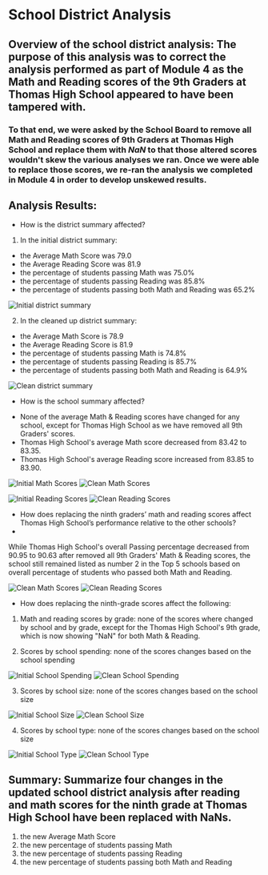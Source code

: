 # School District Analysis

## **Overview of the school district analysis**: The purpose of this analysis was to correct the analysis performed as part of Module 4 as the Math and Reading scores of the 9th Graders at Thomas High School appeared to have been tampered with.
### To that end, we were asked by the School Board to remove all Math and Reading scores of 9th Graders at Thomas High School and replace them with *NaN* to that those altered scores wouldn't skew the various analyses we ran. Once we were able to replace those scores, we re-ran the analysis we completed in Module 4 in order to develop unskewed results.

## **Analysis Results**:

- How is the district summary affected?

1. In the initial district summary:
- the Average Math Score was 79.0
- the Average Reading Score was 81.9
- the percentage of students passing Math was 75.0%
- the percentage of students passing Reading was 85.8%
- the percentage of students passing both Math and Reading was 65.2%

![Initial district summary](Resources/Initial_District_Summary.png)

2. In the cleaned up district summary:
- the Average Math Score is 78.9
- the Average Reading Score is 81.9
- the percentage of students passing Math is 74.8%
- the percentage of students passing Reading is 85.7%
- the percentage of students passing both Math and Reading is 64.9%

![Clean district summary](Resources/Clean_District_Summary.png)

- How is the school summary affected?
* None of the average Math & Reading scores have changed for any school, except for Thomas High School as we have removed all 9th Graders' scores. 
* Thomas High School's average Math score decreased from 83.42 to 83.35.
* Thomas High School's average Reading score increased from 83.85 to 83.90.

![Initial Math Scores](Resources/Initial_Math_Score_Grade.png)
![Clean Math Scores](Resources/Clean_Math_Score_Grade.png)

![Initial Reading Scores](Resources/Initial_Reading_Score_Grade.png)
![Clean Reading Scores](Resources/Clean_Reading_Score_Grade.png)

- How does replacing the ninth graders’ math and reading scores affect Thomas High School’s performance relative to the other schools?
- 
While Thomas High School's overall Passing percentage decreased from 90.95 to 90.63 after removed all 9th Graders' Math & Reading scores, the school still remained listed as number 2 in the Top 5 schools based on overall percentage of students who passed both Math and Reading.

![Clean Math Scores](Resources/Clean_Math_Score_Grade.png)
![Clean Reading Scores](Resources/Clean_Reading_Score_Grade.png)

- How does replacing the ninth-grade scores affect the following:

1. Math and reading scores by grade: none of the scores where changed by school and by grade, except for the Thomas High School's 9th grade, which is now showing "NaN" for both Math & Reading.

2. Scores by school spending: none of the scores changes based on the school spending

![Initial School Spending](Resources/Initial_School_Spending.png)
![Clean School Spending](Resources/Clean_School_Spending.png)

3. Scores by school size: none of the scores changes based on the school size

![Initial School Size](Resources/Initial_School_Size.png)
![Clean School Size](Resources/Clean_School_Size.png)

4. Scores by school type: none of the scores changes based on the school size

![Initial School Type](Resources/Initial_School_Type.png)
![Clean School Type](Resources/Clean_School_Type.png)

## **Summary**: Summarize four changes in the updated school district analysis after reading and math scores for the ninth grade at Thomas High School have been replaced with NaNs.

1. the new Average Math Score
2. the new percentage of students passing Math
3. the new percentage of students passing Reading
4. the new percentage of students passing both Math and Reading
